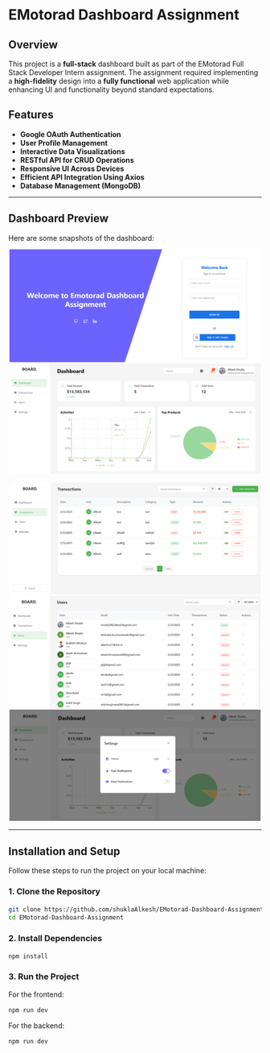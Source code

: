 # EMotorad Dashboard Assignment

## Overview
This project is a **full-stack** dashboard built as part of the EMotorad Full Stack Developer Intern assignment. The assignment required implementing a **high-fidelity** design into a **fully functional** web application while enhancing UI and functionality beyond standard expectations.

## Features
- **Google OAuth Authentication**
- **User Profile Management**
- **Interactive Data Visualizations**
- **RESTful API for CRUD Operations**
- **Responsive UI Across Devices**
- **Efficient API Integration Using Axios**
- **Database Management (MongoDB)**

---

## Dashboard Preview
Here are some snapshots of the dashboard:

<p align="center">
  <img src="images/1.png" width="500" hight="500">
  <img src="images/2.png" width="500" hight="500">
</p>

<p align="center">
  <img src="images/3.png" width="500" hight="500">
  <img src="images/4.png" width="500" hight="500">
  <img src="images/5.png" width="500" hight="500">
</p>

---

## Installation and Setup
Follow these steps to run the project on your local machine:

### 1. Clone the Repository
```sh
git clone https://github.com/shuklaAlkesh/EMotorad-Dashboard-Assignment.git
cd EMotorad-Dashboard-Assignment
```

### 2. Install Dependencies
```sh
npm install
```

### 3. Run the Project
For the frontend:
```sh
npm run dev
```
For the backend:
```sh
npm run dev
```
